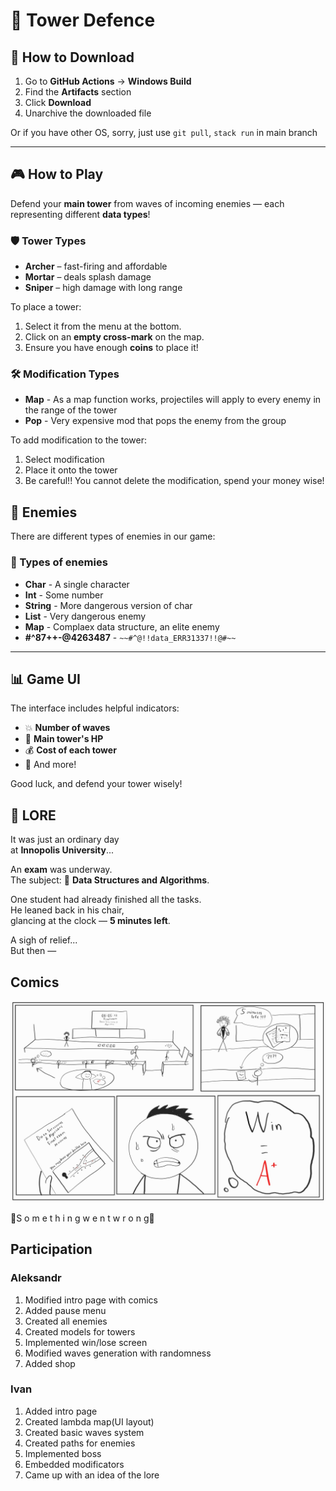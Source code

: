 # 🏰 Tower Defence

## 🔽 How to Download

1. Go to **GitHub Actions** → **Windows Build**
2. Find the **Artifacts** section
3. Click **Download**
4. Unarchive the downloaded file

Or if you have other OS, sorry, just use `git pull`, `stack run` in main branch

---

## 🎮 How to Play

Defend your **main tower** from waves of incoming enemies — each representing different **data types**!

### 🛡️ Tower Types

- **Archer** – fast-firing and affordable  
- **Mortar** – deals splash damage  
- **Sniper** – high damage with long range

To place a tower:

1. Select it from the menu at the bottom.
2. Click on an **empty cross-mark** on the map.
3. Ensure you have enough **coins** to place it!

### 🛠️ Modification Types

- **Map** - As a map function works, projectiles will apply to every enemy in the range of the tower
- **Pop** - Very expensive mod that pops the enemy from the group

To add modification to the tower:
1. Select modification
2. Place it onto the tower
3. Be careful!! You cannot delete the modification, spend your money wise!

## 👹 Enemies
There are different types of enemies in our game:
### 👺 Types of enemies

- **Char** - A single character
- **Int** - Some number
- **String** - More dangerous version of char
- **List** - Very dangerous enemy
- **Map** - Complaex data structure, an elite enemy
- **#^87++-@4263487** - `~~#^@!!data_ERR31337!!@#~~`

---

## 📊 Game UI

The interface includes helpful indicators:

- 💥 **Number of waves**
- 🧱 **Main tower's HP**
- 💰 **Cost of each tower**
- 🔄 And more!

Good luck, and defend your tower wisely!

## 📜 LORE

It was just an ordinary day  
at **Innopolis University**...

An **exam** was underway.  
The subject: 🧠 **Data Structures and Algorithms**.

One student had already finished all the tasks.  
He leaned back in his chair,  
glancing at the clock — **5 minutes left**.

A sigh of relief...  
But then —

## Comics
<p align="center">
  <img src="algorithms-defence/assets/6 frame.jpg" alt="Project Logo" width="750"/>
</p>



🚨S o m e t h i n g  w e n t  w r o n g🚨

## Participation

### Aleksandr
1. Modified intro page with comics
2. Added pause menu
3. Created all enemies
4. Created models for towers
5. Implemented win/lose screen
6. Modified waves generation with randomness
7. Added shop

### Ivan
1. Added intro page
2. Created lambda map(UI layout)
3. Created basic waves system
4. Created paths for enemies
5. Implemented boss
6. Embedded modificators
7. Came up with an idea of the lore




